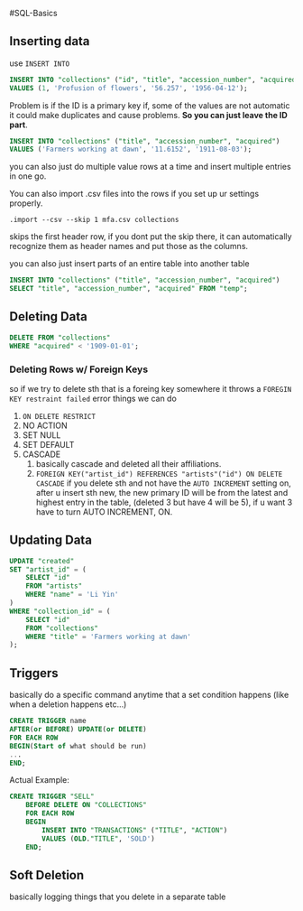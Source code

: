 #SQL-Basics
## Inserting data
use `INSERT INTO`
``` sql
INSERT INTO "collections" ("id", "title", "accession_number", "acquired")
VALUES (1, 'Profusion of flowers', '56.257', '1956-04-12');
```

Problem is if the ID is a primary key if, some of the values are not automatic it could make duplicates and cause problems. **So you can just leave the ID part**. 

``` SQL
INSERT INTO "collections" ("title", "accession_number", "acquired")
VALUES ('Farmers working at dawn', '11.6152', '1911-08-03');
```


you can also just do multiple value rows at a time and insert multiple entries in one go.

You can also import .csv files into the rows if you set up ur settings properly. 
```
.import --csv --skip 1 mfa.csv collections
```
skips the first header row, if you dont put the skip there, it can automatically recognize them as header names and put those as the columns.

you can also just insert parts of an entire table into another table

``` sql
INSERT INTO "collections" ("title", "accession_number", "acquired") 
SELECT "title", "accession_number", "acquired" FROM "temp";
```

## Deleting Data

``` SQL
DELETE FROM "collections"
WHERE "acquired" < '1909-01-01';
```

### Deleting Rows w/ Foreign Keys
so if we try to delete sth that is a foreing key somewhere it throws a `FOREGIN KEY restraint failed` error
things we can do
1. `ON DELETE RESTRICT`
2. NO ACTION
3. SET NULL
4. SET DEFAULT
5. CASCADE
	1. basically cascade and deleted all their affiliations.
	2. ```FOREIGN KEY("artist_id") REFERENCES "artists"("id") ON DELETE CASCADE```
if you delete sth and not have the `AUTO INCREMENT` setting on, after u insert sth new, the new primary ID will be from the latest and highest entry in the table, (deleted 3 but have 4 will be 5), if u want 3 have to turn AUTO INCREMENT, ON.

## Updating Data

``` sql
UPDATE "created"
SET "artist_id" = (
    SELECT "id"
    FROM "artists"
    WHERE "name" = 'Li Yin'
)
WHERE "collection_id" = (
    SELECT "id"
    FROM "collections"
    WHERE "title" = 'Farmers working at dawn'
);
```

## Triggers

basically do a specific command anytime that a set condition happens (like when a deletion happens etc...)

``` sql
CREATE TRIGGER name
AFTER(or BEFORE) UPDATE(or DELETE)
FOR EACH ROW
BEGIN(Start of what should be run)
...
END;
```

Actual Example:
```sql
CREATE TRIGGER "SELL"
	BEFORE DELETE ON "COLLECTIONS"
	FOR EACH ROW
	BEGIN
		INSERT INTO "TRANSACTIONS" ("TITLE", "ACTION")
		VALUES (OLD."TITLE", 'SOLD')
	END;
```

## Soft Deletion

basically logging things that you delete in a separate table
